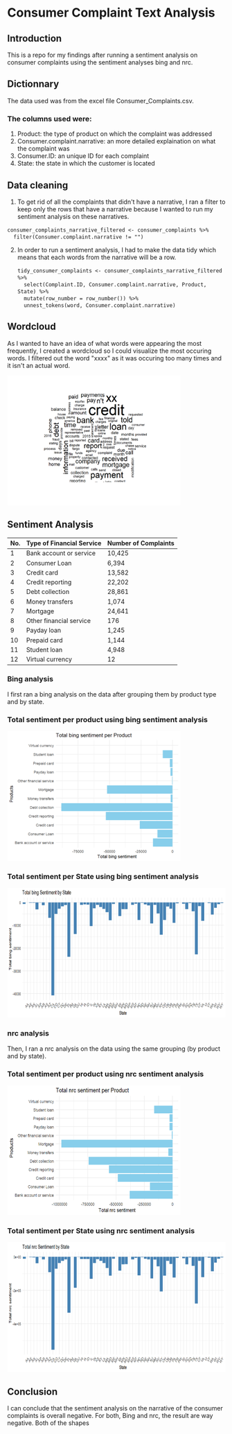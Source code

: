 # Consumer Complaint Text Analysis
## Introduction
This is a repo for my findings after running a sentiment analysis on consumer complaints using the sentiment analyses bing and nrc. 
## Dictionnary
The data used was from the excel file Consumer_Complaints.csv. 
### The columns used were: 
1. Product: the type of product on which the complaint was addressed
2. Consumer.complaint.narrative: an more detailed explaination on what the complaint was
3. Consumer.ID: an unique ID for each complaint
4. State: the state in which the customer is located
## Data cleaning
1. To get rid of all the complaints that didn't have a narrative, I ran a filter to keep only the rows that have a narrative because I wanted to run my sentiment analysis on these narratives.
```
consumer_complaints_narrative_filtered <- consumer_complaints %>%
  filter(Consumer.complaint.narrative != "")
```
2. In order to run a sentiment analysis, I had to make the data tidy which means that each words from the narrative will be a row.
   ```
   tidy_consumer_complaints <- consumer_complaints_narrative_filtered %>%
     select(Complaint.ID, Consumer.complaint.narrative, Product, State) %>%
     mutate(row_number = row_number()) %>%
     unnest_tokens(word, Consumer.complaint.narrative)
   ```
## Wordcloud
As I wanted to have an idea of what words were appearing the most frequently, I created a wordcloud so I could visualize the most occuring words. I filtered out the word "xxxx" as it was occuring too many times and it isn't an actual word.

<img src="Images/Complaints cloud.png" height = 300, width = 400>

## Sentiment Analysis
| No. | Type of Financial Service     | Number of Complaints |
|-----|-------------------------------|----------------------|
| 1   | Bank account or service       | 10,425               |
| 2   | Consumer Loan                 | 6,394                |
| 3   | Credit card                   | 13,582               |
| 4   | Credit reporting              | 22,202               |
| 5   | Debt collection               | 28,861               |
| 6   | Money transfers               | 1,074                |
| 7   | Mortgage                      | 24,641               |
| 8   | Other financial service       | 176                  |
| 9   | Payday loan                   | 1,245                |
| 10  | Prepaid card                  | 1,144                |
| 11  | Student loan                  | 4,948                |
| 12  | Virtual currency              | 12                   |

### Bing analysis
I first ran a bing analysis on the data after grouping them by product type and by state. 
### Total sentiment per product using bing sentiment analysis

<img src="Images/Bing sentiment per product.png" height = 300, width = 400>

### Total sentiment per State using bing sentiment analysis

<img src="Images/Bing sentiment per State.png" height = 300, width = 800>

### nrc analysis 
Then, I ran a nrc analysis on the data using the same grouping (by product and by state).

### Total sentiment per product using nrc sentiment analysis

<img src="Images/nrc sentiment per product.png" height = 300, width = 400>

### Total sentiment per State using nrc sentiment analysis

<img src="Images/nrc sentiment per state.png" height = 300, width = 800>

## Conclusion
I can conclude that the sentiment analysis on the narrative of the consumer complaints is overall negative. For both, Bing and nrc, the result are way negative. Both of the shapes
   




